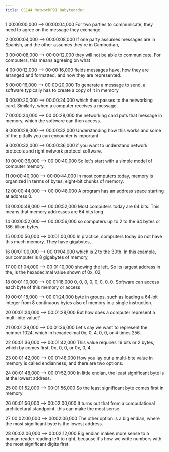 ```yaml
---
title: CS144 NetworkP91 8abyteorder
---
```


1
00:00:00,000 --> 00:00:04,000
For two parties to communicate, they need to agree on the message they exchange.

2
00:00:04,000 --> 00:00:08,000
If one party assumes messages are in Spanish, and the other assumes they're in Cambodian,

3
00:00:08,000 --> 00:00:12,000
they will not be able to communicate. For computers, this means agreeing on what

4
00:00:12,000 --> 00:00:16,000
fields messages have, how they are arranged and formatted, and how they are represented.

5
00:00:16,000 --> 00:00:20,000
To generate a message to send, a software typically has to create a copy of it in memory

6
00:00:20,000 --> 00:00:24,000
which then passes to the networking card. Similarly, when a computer receives a message,

7
00:00:24,000 --> 00:00:28,000
the networking card puts that message in memory, which the software can then access.

8
00:00:28,000 --> 00:00:32,000
Understanding how this works and some of the pitfalls you can encounter is important

9
00:00:32,000 --> 00:00:36,000
if you want to understand network protocols and right network protocol software.

10
00:00:36,000 --> 00:00:40,000
So let's start with a simple model of computer memory.

11
00:00:40,000 --> 00:00:44,000
In most computers today, memory is organized in terms of bytes, eight-bit chunks of memory.

12
00:00:44,000 --> 00:00:48,000
A program has an address space starting at address 0.

13
00:00:48,000 --> 00:00:52,000
Most computers today are 64 bits. This means that memory addresses are 64 bits long

14
00:00:52,000 --> 00:00:56,000
so computers up to 2 to the 64 bytes or 186-tillion bytes.

15
00:00:56,000 --> 00:01:00,000
In practice, computers today do not have this much memory. They have gigabytes,

16
00:01:00,000 --> 00:01:04,000
which is 2 to the 30th. In this example, our computer is 8 gigabytes of memory,

17
00:01:04,000 --> 00:01:10,000
showing the left. So its largest address in the, is the hexadecimal value shown of 0x, 02,

18
00:01:10,000 --> 00:01:18,000
0, 0, 0, 0, 0, 0, 0, 0. Software can access each byte of this memory or access

19
00:01:18,000 --> 00:01:24,000
byte in groups, such as loading a 64-bit integer from 8 continuous bytes also of memory in a single instruction.

20
00:01:24,000 --> 00:01:28,000
But how does a computer represent a multi-bite value?

21
00:01:28,000 --> 00:01:36,000
Let's say we want to represent the number 1024, which in hexadecimal 0x, 0, 4, 0, 0, or 4 times 256.

22
00:01:36,000 --> 00:01:42,000
This value requires 16 bits or 2 bytes, which by comes first, 0x, 0, 0, or 0x, 0, 4.

23
00:01:42,000 --> 00:01:48,000
How you lay out a multi-bite value in memory is called endianness, and there are two options.

24
00:01:48,000 --> 00:01:52,000
In little endian, the least significant byte is at the lowest address.

25
00:01:52,000 --> 00:01:56,000
So the least significant byte comes first in memory.

26
00:01:56,000 --> 00:02:00,000
It turns out that from a computational architectural standpoint, this can make the most sense.

27
00:02:00,000 --> 00:02:06,000
The other option is a big endian, where the most significant byte is the lowest address.

28
00:02:06,000 --> 00:02:12,000
Big endian makes more sense to a human reader reading left to right, because it's how we write numbers with the most significant digits first.

